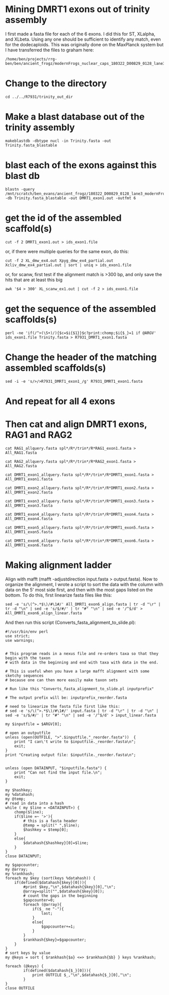 # Mining DMRT1 exons out of trinity assembly

I first made a fasta file for each of the 6 exons.  I did this for ST, XLalpha, and XLbeta. Using any one should be sufficient to identify any match, even for the dodecaploids.  This was originally done on the MaxPlanck system but I have transferred the files to graham here:
```
/home/ben/projects/rrg-ben/ben/ancient_frogz/modernFrogs_nuclear_caps_180322_D00829_0128_lane3/split_unmapped_reads/R7958/trinity_out_dir
```

# Change to the directory
```
cd ../../R7931/trinity_out_dir
```

# Make a blast database out of the trinity assembly
```
makeblastdb -dbtype nucl -in Trinity.fasta -out Trinity.fasta_blastable
```

# blast each of the exons against this blast db
```
blastn -query /mnt/scratch/ben_evans/ancient_frogz/180322_D00829_0128_lane3_modernFrogs_nuclear_caps/DMRT1_ST_exon1.fasta -db Trinity.fasta_blastable -out DMRT1_exon1.out -outfmt 6
```
# get the id of the assembled scaffold(s)
```
cut -f 2 DMRT1_exon1.out > ids_exon1.file
```
or, if there were multiple queries for the same exon, do this:
```
cut -f 2 XL_dmw_ex4.out Xpyg_dmw_ex4_partial.out Xcliv_dmw_ex4_partial.out | sort | uniq > ids_exon1.file
```
or, for scanw, first test if the alignment match is >300 bp, and only save the hits that are at least this big
```
awk '$4 > 300' XL_scanw_ex1.out | cut -f 2 > ids_exon1.file
```
# get the sequence of the assembled scaffolds(s)
```
perl -ne 'if(/^>(\S+)/){$c=$i{$1}}$c?print:chomp;$i{$_}=1 if @ARGV' ids_exon1.file Trinity.fasta > R7931_DMRT1_exon1.fasta
```

# Change the header of the matching assembled scaffolds(s)
```
sed -i -e 's/>/>R7931_DMRT1_exon1_/g' R7931_DMRT1_exon1.fasta
```

# And repeat for all 4 exons

# Then cat and align DMRT1 exons, RAG1 and RAG2

```
cat RAG1_allquery.fasta spl*/R*/trin*/R*RAG1_exon1.fasta > All_RAG1.fasta
```
```
cat RAG2_allquery.fasta spl*/R*/trin*/R*RAG2_exon1.fasta > All_RAG2.fasta 
```
```
cat DMRT1_exon1_allquery.fasta spl*/R*/trin*/R*DMRT1_exon1.fasta > All_DMRT1_exon1.fasta
```
```
cat DMRT1_exon2_allquery.fasta spl*/R*/trin*/R*DMRT1_exon2.fasta > All_DMRT1_exon2.fasta
```
```
cat DMRT1_exon3_allquery.fasta spl*/R*/trin*/R*DMRT1_exon3.fasta > All_DMRT1_exon3.fasta
```
```
cat DMRT1_exon4_allquery.fasta spl*/R*/trin*/R*DMRT1_exon4.fasta > All_DMRT1_exon4.fasta
```
```
cat DMRT1_exon5_allquery.fasta spl*/R*/trin*/R*DMRT1_exon5.fasta > All_DMRT1_exon5.fasta
```
```
cat DMRT1_exon6_allquery.fasta spl*/R*/trin*/R*DMRT1_exon6.fasta > All_DMRT1_exon6.fasta
```

# Making alignment ladder
Align with mafft (mafft -adjustdirection input.fasta > output.fasta). Now to organize the alignment, I wrote a script to sort the data with the column with data on the 5' most side first, and then with the most gaps listed on the bottom.  To do this, first linearize fasta files like this:

```
sed -e 's/\(^>.*$\)/#\1#/' All_DMRT1_exon6_align.fasta | tr -d "\r" | tr -d "\n" | sed -e 's/$/#/' | tr "#" "\n" | sed -e '/^$/d' > All_DMRT1_exon6_align_linear.fasta
```
And then run this script (Converts_fasta_alignment_to_slide.pl):
```
#!/usr/bin/env perl
use strict;
use warnings;


# This program reads in a nexus file and re-orders taxa so that they begin with the taxon
# with data in the beginning and end with taxa with data in the end.

# This is useful when you have a large mafft alignment with some sketchy sequences
# because one can then more easily make taxon sets 

# Run like this "Converts_fasta_alignment_to_slide.pl inputprefix"

# The output prefix will be: inputprefix_reorder.fasta

# need to linearize the fasta file first like this:
# sed -e 's/\(^>.*$\)/#\1#/' input.fasta | tr -d "\r" | tr -d "\n" | sed -e 's/$/#/' | tr "#" "\n" | sed -e '/^$/d' > input_linear.fasta

my $inputfile = $ARGV[0];

# open an outputfile
unless (open(OUTFILE, ">".$inputfile."_reorder.fasta"))  {
	print "I can\'t write to $inputfile._reorder.fasta\n";
	exit;
}
print "Creating output file: $inputfile._reorder.fasta\n";


unless (open DATAINPUT, "$inputfile.fasta") {
	print "Can not find the input file.\n";
	exit;
}

my $hashkey;
my %datahash;
my @temp;
# read in data into a hash
while ( my $line = <DATAINPUT>) {
	chomp($line);
	if($line =~ '>'){
		# this is a fasta header
		@temp = split(" ",$line);
		$hashkey = $temp[0];
	}
	else{
		$datahash{$hashkey}[0]=$line;
	}
}		
close DATAINPUT;

my $gapcounter;
my @array;
my %rankhash;
foreach my $key (sort(keys %datahash)) {
	if(defined($datahash{$key}[0])){
		#print $key,"\n",$datahash{$key}[0],"\n";
		@array=split("",$datahash{$key}[0]);
		# count the gaps in the beginning
		$gapcounter=0;
		foreach (@array){
			if($_ ne "-"){
				last;
			}
			else{
				$gapcounter+=1;
			}
		}
		$rankhash{$key}=$gapcounter;
	}	
}
# sort keys by value
my @keys = sort { $rankhash{$a} <=> $rankhash{$b} } keys %rankhash;

foreach (@keys) {
		if(defined($datahash{$_}[0])){
			print OUTFILE $_,"\n",$datahash{$_}[0],"\n";
		}	
}
close OUTFILE


```
